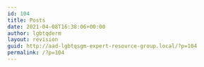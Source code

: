 ```yaml
---
id: 104
title: Posts
date: 2021-04-08T16:38:06+00:00
author: lgbtqderm
layout: revision
guid: http://aad-lgbtqsgm-expert-resource-group.local/?p=104
permalink: /?p=104
---
```

